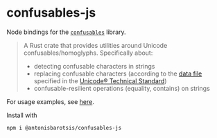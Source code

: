 # confusables-js

Node bindings for the [`confusables`](../confusables/README.md) library.

> A Rust crate that provides utilities around Unicode confusables/homoglyphs. Specifically about:
> 
> - detecting confusable characters in strings
> - replacing confusable characters (according to the 
>   [data file](http://www.unicode.org/Public/security/revision-03/confusables.txt) specified in the
>   [Unicode® Technical Standard](https://www.unicode.org/reports/tr39/))
> - confusable-resilient operations (equality, contains) on strings

For usage examples, see [here](./__test__/index.spec.mjs).

Install with

```sh
npm i @antonisbarotsis/confusables-js
```
